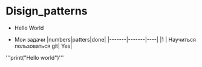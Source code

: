# Disign_patterns
* Hello World

* Мои задачи 
|numbers|patters|done|
|-------|-------|----|
|1    | Научиться пользоваться git| Yes|

'''print("Hello world")'''
